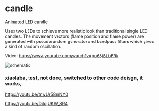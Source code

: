 




candle
======

Animated LED candle

Uses two LEDs to achieve more realistic look than traditional single LED candles.
The movement vectors (flame position and flame power) are generated with pseudorandom generator and bandpass filters which gives a kind of random oscillation.

Video:
https://www.youtube.com/watch?v=po6SjSLbFRk

![schematic](schem.png)



### xiaolaba, test, not done, switched to other code deisgn, it works,
https://youtu.be/tnwUr58mNY0   

https://youtu.be/DdojUKW_8R4 
